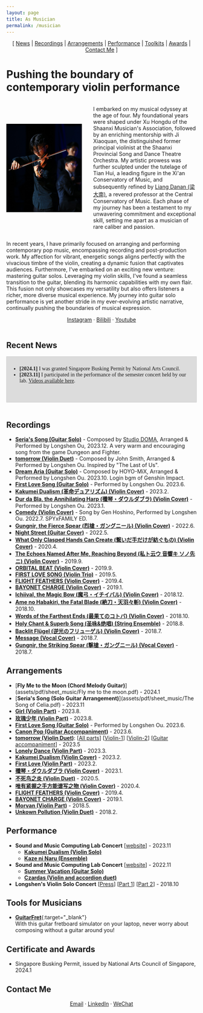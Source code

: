 ```yaml
---
layout: page
title: As Musician
permalink: /musician
---
```


<!-- Google Analytics tag (gtag.js) -->
<script async src="https://www.googletagmanager.com/gtag/js?id=G-MK1PD93QHP"></script>
<script>
  window.dataLayer = window.dataLayer || [];
  function gtag(){dataLayer.push(arguments);}
  gtag('js', new Date());

  gtag('config', 'G-MK1PD93QHP');
</script>


<!-- 
Sections:
Intro
News
Recordings
Arrangements
Performance
Contact
 -->

<!-- Updates: I am putting more arrangements and recordings on this site. -->

<div style="text-align:center;">
[ <a href="#recent-news">News</a> | <a href="#recordings">Recordings</a> | <a href="#arrangements">Arrangements</a> | <a href="#performance">Performance</a> | <a href="#tools-for-musicians">Toolkits</a> | <a href="#certificate-and-awards">Awards</a> | <a href="#contact-me">Contact Me</a> ]
</div>


<!-- <br> -->
# Pushing the boundary of contemporary violin performance

<style>
    .content {
      display: flex;
      align-items: center;
    }

    .image {
      width: 200px;
      margin-right: 30px;
    }

    @media screen and (max-width: 600px) {
    .content {
      display: block;
      text-align: left;
    }

    .image {
      display: block;
      width: 50%;
      height: auto;
      margin: 0 auto 30px;
    }
  }
</style>

<div class="content">
  <img class="image" src="/assets/images/playing_violin.JPG" alt="Image description">
  <p>
    I embarked on my musical odyssey at the age of four. My foundational years were shaped under Xu Hongdu of the Shaanxi Musician's Association, followed by an enriching mentorship with Ji Xiaoquan, the distinguished former principal violinist at the Shaanxi Provincial Song and Dance Theatre Orchestra. My artistic prowess was further sculpted under the tutelage of Tian Hui, a leading figure in the Xi'an Conservatory of Music, and subsequently refined by <a href="https://www.comp.nus.edu.sg/cs/people/wangye/" target="_blank">Liang Danan (梁大南)</a>, a revered professor at the Central Conservatory of Music. Each phase of my journey has been a testament to my unwavering commitment and exceptional skill, setting me apart as a musician of rare caliber and passion.
  </p>
</div>

<div>
<p>
In recent years, I have primarily focused on arranging and performing contemporary pop music, encompassing recording and post-production work. My affection for vibrant, energetic songs aligns perfectly with the vivacious timbre of the violin, creating a dynamic fusion that captivates audiences. Furthermore, I've embarked on an exciting new venture: mastering guitar solos. Leveraging my violin skills, I've found a seamless transition to the guitar, blending its harmonic capabilities with my own flair. This fusion not only showcases my versatility but also offers listeners a richer, more diverse musical experience. My journey into guitar solo performance is yet another stride in my ever-evolving artistic narrative, continually pushing the boundaries of musical expression.
</p>
</div>


<!-- Contact -->
<!-- Email ` Scholar ` CV/LinkedIn ` Twitter ` Wechat ` Bilibili ` Youtube -->
<div style="text-align:center;">
<a href="https://www.instagram.com/oulongshen" target="_blank">Instagram</a> &middot; 
<a href="https://space.bilibili.com/8419079/audio" target="_blank">Bilibili</a> &middot; 
<a href="https://www.youtube.com/channel/UC6kT17cxNvNzUXcM9piNqMg" target="_blank">Youtube</a>
</div>
<br>


## Recent News
<div style="height: 100px; overflow-y: scroll; border: 1px solid #ccc; padding: 10px; font-family: Times New Roman;background-color: gainsboro;">
<ul>
    <li> <b>[2024.1]</b> I was granted Singapore Busking Permit by National Arts Council. </li>
    <li> <b>[2023.11]</b> I participated in the performance of the semester concert held by our lab. <a href="https://smcnus.comp.nus.edu.sg/concert_2023" target="_blank">Videos available here</a>. </li>
</ul>
</div>
<br>


## Recordings

- [**Seria's Song (Guitar Solo)**](https://www.bilibili.com/video/BV1Wa4y167Hr/) - Composed by [Studio DOMA](https://www.studiodoma.com/portfolio), Arranged & Performed by Longshen Ou, 2023.12. A very warm and encouraging song from the game Dungeon and Fighter. 
- [**tomorrow (Violin Duet)**](https://www.bilibili.com/video/BV1yh4y1R7rb/) - Composed by John Smith, Arranged & Performed by Longshen Ou. Inspired by "The Last of Us".
- [**Dream Aria (Guitar Solo)**](https://www.bilibili.com/video/BV1Nu4y1s7CZ/) - Composed by HOYO-MiX, Arranged & Performed by Longshen Ou. 2023.10. Login bgm of Genshin Impact.
- [**First Love Song (Guitar Solo)**](https://www.bilibili.com/video/BV1HV411g7FR/) - Performed by Longshen Ou. 2023.6.
- [**Kakumei Dualism (革命デュアリズム) (Violin Cover)**](https://www.bilibili.com/video/BV1RA41127Vw/) - 2023.2.
- [**Dur da Bla, the Annihilating Harp (殲琴・ダウルダブラ) (Violin Cover)**](https://www.bilibili.com/video/BV1Z3411o7gR/) - Performed by Longshen Ou. 2023.1.
- [**Comedy (Violin Cover)**](https://www.bilibili.com/video/BV1Va41197Ri/) - Song by Gen Hoshino, Performed by Longshen Ou. 2022.7. SPYxFAMILY ED.
- [**Gungnir, the Fierce Spear (烈槍・ガングニール) (Violin Cover)**](https://www.bilibili.com/video/BV1Xv4y1w7Pt/) - 2022.6.
- [**Night Street (Guitar Cover)**](https://www.bilibili.com/video/BV17Y411w7Av/) - 2022.5.
- [**What Only Clasped Hands Can Create (繋いだ手だけが紡ぐもの) (Violin Cover)**](https://www.bilibili.com/audio/au1483257) - 2020.4.
- [**The Echoes Named After Me, Reaching Beyond (私ト云ウ 音響キ ソノ先ニ) (Violin Cover)**](https://www.bilibili.com/audio/au1078624) - 2019.9.
- [**ORBITAL BEAT (Violin Cover)**](https://www.bilibili.com/audio/au1069395) - 2019.9.
- [**FIRST LOVE SONG (Violin Trio)**](https://www.bilibili.com/audio/au864184) - 2019.5.
- [**FLIGHT FEATHERS (Violin Cover)**](https://www.bilibili.com/video/BV1s4411t7qf/) - 2019.4.
- [**BAYONET CHARGE (Violin Cover)**](https://www.bilibili.com/audio/au703410?type=1) - 2019.1.
- [**Ichiival, the Magic Bow (魔弓・イチイバル) (Violin Cover)**](https://www.bilibili.com/audio/au649954) - 2018.12.
- [**Ame no Habakiri, the Fatal Blade (絶刀・天羽々斬) (Violin Cover)**](https://www.bilibili.com/audio/au560488) - 2018.10.
- [**Words of the Farthest Ends (最果てのコトバ) (Violin Cover)**](https://www.bilibili.com/audio/au557664) - 2018.10.
- [**Holy Chant & Superb Song (圣咏&绝唱) (String Ensemble)**](https://www.bilibili.com/audio/au470176) - 2018.8.
- [**Backlit Flügel (逆光のフリューゲル) (Violin Cover)**](https://www.bilibili.com/audio/au428238) - 2018.7.
- [**Message (Vocal Cover)**](https://www.bilibili.com/audio/au398879?type=1) - 2018.7.
- [**Gungnir, the Striking Spear (撃槍・ガングニール) (Vocal Cover)**](https://www.bilibili.com/audio/au387526) - 2018.7.



## Arrangements
- [**Fly Me to the Moon (Chord Melody Guitar)**](assets/pdf/sheet_music/Fly me to the moon.pdf) - 2024.1
- [**Seria's Song (Solo Guitar Arrangement)**](assets/pdf/sheet_music/The Song of Celia.pdf) - 2023.11
- [**Girl (Violin Part)**]() - 2023.8.
- [**玫瑰少年 (Violin Part)**]() - 2023.8.
- [**First Love Song (Guitar Solo)**]() - Performed by Longshen Ou. 2023.6.
- [**Canon Pop (Guitar Accompaniment)**]() - 2023.6.
- [**tomorrow (Violin Duet)**](https://www.bilibili.com/video/BV1yh4y1R7rb/): [[All parts](assets/pdf/sheet_music/tomorrow/Tomorrow.pdf)]  [[Violin-1](assets/pdf/sheet_music/tomorrow/Tomorrow_violin1.pdf)]  [[Violin-2](assets/pdf/sheet_music/tomorrow/Tomorrow_violin2.pdf)]  [[Guitar accompaniment](assets/pdf/sheet_music/tomorrow/Tomorrow_guitar.pdf)] - 2023.5
- [**Lonely Dance (Violin Part)**]() - 2023.3.
- [**Kakumei Dualism (Violin Cover)**]() - 2023.2.
- [**First Love (Violin Part)**]() - 2023.2.
- [**殲琴・ダウルダブラ (Violin Cover)**]() - 2023.1.
- [**不死鸟之炎 (Violin Duet)**]() - 2020.5.
- [**唯有紧握之手方能谱写之物 (Violin Cover)**]() - 2020.4.
- [**FLIGHT FEATHERS (Violin Cover)**]() - 2019.4.
- [**BAYONET CHARGE (Violin Cover)**]() - 2019.1.
- [**Morvan (Violin Part)**]() - 2018.5.
- [**Unkown Pollution (Violin Duet)**]() - 2018.2.



## Performance
- **Sound and Music Computing Lab Concert** [[website](https://smcnus.comp.nus.edu.sg/concert_2023)] - 2023.11
    - [**Kakumei Dualism (Violin Solo)**](https://www.youtube.com/watch?v=QtywGFDwzks)
    - [**Kaze ni Naru (Ensemble)**](https://www.youtube.com/watch?v=pFF5H06GG8w)
- **Sound and Music Computing Lab Concert** [[website](https://smcnus.comp.nus.edu.sg/seminar_concert_2022)] - 2022.11
  - [**Summer Vacation (Guitar Solo)**](https://www.youtube.com/watch?v=vxo2-RwofMc)
  - [**Czardas (Violin and accordion duet)**](https://www.youtube.com/watch?v=MkQuAEDdVng)
- **Longshen's Violin Solo Concert** [[Press](https://today.hit.edu.cn/article/2018/10/23/60252)] [[Part 1](https://youtu.be/wojnOz5sR-Y)] [[Part 2](https://youtu.be/Szr9QMVq-NY)] - 2018.10


## Tools for Musicians
- [**GuitarFret**](https://github.com/Sonata165/GuitarFret){:target="_blank"}  
  With this guitar fretboard simulator on your laptop, never worry about composing without a guitar around you!


## Certificate and Awards
- Singapore Busking Permit, issued by National Arts Council of Singapore, 2024.1


## Contact Me
<div style="text-align:center;">
<a href="mailto:oulongshen@u.nus.edu">Email</a> &middot; 
<a href="https://www.linkedin.com/in/longshen-ou/" target="_blank">LinkedIn</a> &middot; 
<a href="/assets/images/WechatQR.jpeg" target="_blank">WeChat</a>
</div>